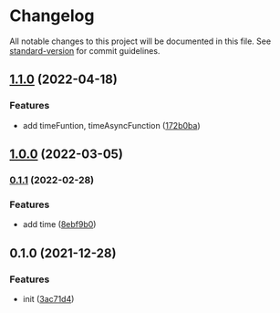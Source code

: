 # Changelog

All notable changes to this project will be documented in this file. See [standard-version](https://github.com/conventional-changelog/standard-version) for commit guidelines.

## [1.1.0](https://github.com/BlackGlory/log/compare/v1.0.0...v1.1.0) (2022-04-18)


### Features

* add timeFuntion, timeAsyncFunction ([172b0ba](https://github.com/BlackGlory/log/commit/172b0ba7837ea09eb5f9fe1287e3e8d27cce73fd))

## [1.0.0](https://github.com/BlackGlory/log/compare/v0.1.1...v1.0.0) (2022-03-05)

### [0.1.1](https://github.com/BlackGlory/log/compare/v0.1.0...v0.1.1) (2022-02-28)


### Features

* add time ([8ebf9b0](https://github.com/BlackGlory/log/commit/8ebf9b0e103734c9c6124d1e638887fbf1dc1c7d))

## 0.1.0 (2021-12-28)


### Features

* init ([3ac71d4](https://github.com/BlackGlory/log/commit/3ac71d4ac5d3999414e785e318a26a851cb5cc3a))
